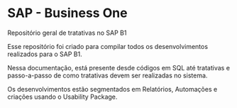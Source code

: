 # SAP - Business One
Repositório geral de tratativas no SAP B1

Esse repositório foi criado para compilar todos os desenvolvimentos realizados para o SAP B1.

Nessa documentação, está presente desde códigos em SQL até tratativas e passo-a-passo de como tratativas devem ser realizadas no sistema.

Os desenvolvimentos estão segmentados em Relatórios, Automações e criações usando o Usability Package.

